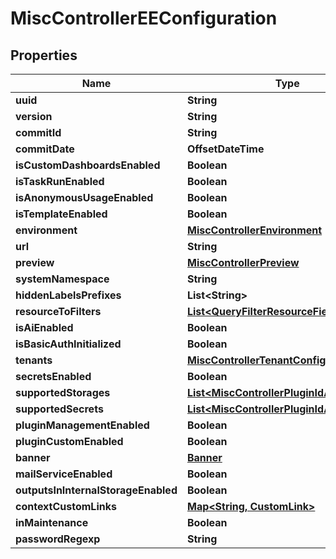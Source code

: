 

# MiscControllerEEConfiguration


## Properties

| Name | Type | Description | Notes |
|------------ | ------------- | ------------- | -------------|
|**uuid** | **String** |  |  [optional] |
|**version** | **String** |  |  [optional] |
|**commitId** | **String** |  |  [optional] |
|**commitDate** | **OffsetDateTime** |  |  [optional] |
|**isCustomDashboardsEnabled** | **Boolean** |  |  [optional] |
|**isTaskRunEnabled** | **Boolean** |  |  [optional] |
|**isAnonymousUsageEnabled** | **Boolean** |  |  [optional] |
|**isTemplateEnabled** | **Boolean** |  |  [optional] |
|**environment** | [**MiscControllerEnvironment**](MiscControllerEnvironment.md) |  |  [optional] |
|**url** | **String** |  |  [optional] |
|**preview** | [**MiscControllerPreview**](MiscControllerPreview.md) |  |  [optional] |
|**systemNamespace** | **String** |  |  [optional] |
|**hiddenLabelsPrefixes** | **List&lt;String&gt;** |  |  [optional] |
|**resourceToFilters** | [**List&lt;QueryFilterResourceField&gt;**](QueryFilterResourceField.md) |  |  [optional] |
|**isAiEnabled** | **Boolean** |  |  [optional] |
|**isBasicAuthInitialized** | **Boolean** |  |  [optional] |
|**tenants** | [**MiscControllerTenantConfigurationInfo**](MiscControllerTenantConfigurationInfo.md) |  |  [optional] |
|**secretsEnabled** | **Boolean** |  |  [optional] |
|**supportedStorages** | [**List&lt;MiscControllerPluginIdAndVersion&gt;**](MiscControllerPluginIdAndVersion.md) |  |  [optional] |
|**supportedSecrets** | [**List&lt;MiscControllerPluginIdAndVersion&gt;**](MiscControllerPluginIdAndVersion.md) |  |  [optional] |
|**pluginManagementEnabled** | **Boolean** |  |  [optional] |
|**pluginCustomEnabled** | **Boolean** |  |  [optional] |
|**banner** | [**Banner**](Banner.md) |  |  [optional] |
|**mailServiceEnabled** | **Boolean** |  |  [optional] |
|**outputsInInternalStorageEnabled** | **Boolean** |  |  [optional] |
|**contextCustomLinks** | [**Map&lt;String, CustomLink&gt;**](CustomLink.md) |  |  [optional] |
|**inMaintenance** | **Boolean** |  |  [optional] |
|**passwordRegexp** | **String** |  |  [optional] |



